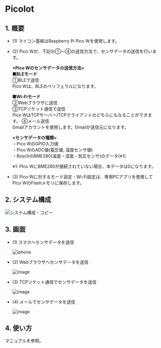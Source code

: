 # PicoIot
## 1. 概要
- (1) マイコン基板はRaspberry Pi Pico Wを使用します。  
- (2) Pico Wが、下記の①～④の送信方法で、センサデータの送信を行います。  
      
    **<Pico Wのセンサデータの送信方法>**    
    **■BLEモード**  
    ①BLEで送信  
     Pico Wは、BLEのペリフェラルになります。  

    **■Wi-Fiモード**  
    ②Webブラウザに送信  
    ③TCPソケット通信で送信   
     Pico WはTCPサーバー/TCPクライアントのどちらにもなることができます。
    ④メール送信  
     Gmailアカウントを使用します。Gmailが送信元になります。  

    **<センサデータの種類>**  
    ・Pico WのGPIO入力値  
    ・Pico WのADC値(電圧値, 温度センサ値)  
    ・BoschのBME280(温度・湿度・気圧センサ)のデータ(※1)   
        
    ※1: Pico WにBME280が接続されていない場合、本データは0になります。  
 
- (3) Pico Wに対するモード設定・Wi-Fi設定は、専用PCアプリを使用してPico WのFlashメモリに保存します。 

## 2. システム構成  
  ![システム構成 - コピー](https://github.com/user-attachments/assets/52b8d7f1-4fa5-49df-b479-bfb482fc7beb)

## 3. 画面  
- (1) スマホへセンサデータを送信

     ![iphone](https://github.com/user-attachments/assets/2ae37a95-5677-477c-b7a7-ba2a14705271)


- (2) Webブラウザへセンサデータを送信

     ![image](https://github.com/user-attachments/assets/71e27e84-6caf-4cd0-81f6-465259255e8c)
  
- (3) TCPソケット通信でセンサデータを送信
  
     ![image](https://github.com/user-attachments/assets/1559c24e-8774-4bae-8a01-713edf9ea340)

- (4) メールでセンサデータを送信
  
     ![image](https://github.com/user-attachments/assets/aea04a1b-ad59-40a5-b4d6-c8a71dbab6e4)  
  
## 4. 使い方  
マニュアルを参照。




